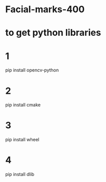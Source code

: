 # Facial-marks-400

# to get python libraries

# 1
pip install opencv-python

# 2
pip install cmake

# 3
pip install wheel

# 4
pip install dlib

